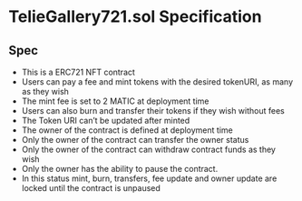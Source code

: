 # TelieGallery721.sol Specification

## Spec

- This is a ERC721 NFT contract
- Users can pay a fee and mint tokens with the desired tokenURI, as many as they wish
- The mint fee is set to 2 MATIC at deployment time
- Users can also burn and transfer their tokens if they wish without fees
- The Token URI can’t be updated after minted
- The owner of the contract is defined at deployment time
- Only the owner of the contract can transfer the owner status
- Only the owner of the contract can withdraw contract funds as they wish
- Only the owner has the ability to pause the contract.
- In this status mint, burn, transfers, fee update and owner update are locked until the contract is unpaused
